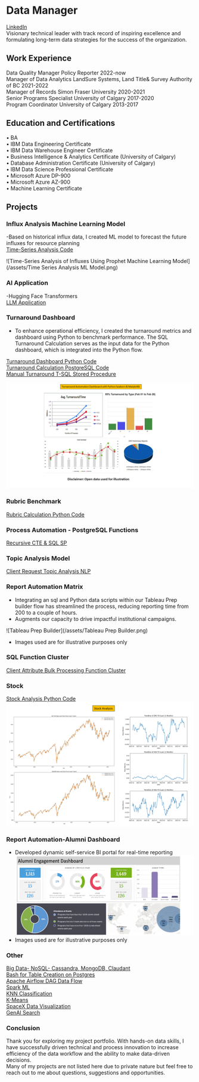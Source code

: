 # Data Manager  
[LinkedIn](https://www.linkedin.com/in/jin-meng-29830673/)  
Visionary technical leader with track record of inspiring excellence and formulating long-term data strategies for the success of the organization.  

## Work Experience
Data Quality Manager       Policy Reporter 						2022-now \
Manager of Data Analytics  LandSure Systems, Land Title& Survey Authority of BC 	2021-2022 \
Manager of Records         Simon Fraser University 				2020-2021 \
Senior Programs Specialist University of Calgary 					2017-2020 \
Program Coordinator        University of Calgary 					2013-2017 
 
## Education and Certifications
•	BA     
•	IBM Data Engineering Certificate \
•	IBM Data Warehouse Engineer Certificate    
•	Business Intelligence & Analytics Certificate (University of Calgary) \
•	Database Administration Certificate (University of Calgary) \
•	IBM Data Science Professional Certificate \
•	Microsoft Azure DP-900 \
•	Microsoft Azure AZ-900  \
•	Machine Learning Certificate  

## Projects
### Influx Analysis Machine Learning Model

  -Based on historical influx data, I created ML model to forecast the future influxes for resource planning  
  [Time-Series Analysis Code](https://github.com/mengjin2211/github-portfolio-JM/blob/main/sample%20code/Time-series%20Analysis%20Model)  
  
  ![Time-Series Analysis of Influxes Using Prophet Machine Learning Model](/assets/Time Series Analysis ML Model.png)  
  
### AI Application   
 -Hugging Face Transformers  
 [LLM Application](https://github.com/mengjin2211/github-portfolio-JM/blob/main/sample%20code/AI-Transformers)    
                     
### Turnaround Dashboard
  - To enhance operational efficiency, I created the turnaround metrics and dashboard using Python to benchmark performance. The SQL Turnaround Calculation serves as the input data for the Python dashboard, which is integrated into the Python flow.        

[Turnaround Dashboard Python Code](https://github.com/mengjin2211/github-portfolio-JM/blob/main/sample%20code/Turnaround%20Dashboard%20Python%20Code)    
[Turnaround Calculation PostgreSQL Code](https://github.com/mengjin2211/github-portfolio-JM/blob/main/sample%20code/PostgreSQL%20Turnaround%20Calculation)    
[Manual Turnaround T-SQL Stored Procedure](https://github.com/mengjin2211/github-portfolio-JM/blob/main/sample%20code/T-SQL%20Manual%20Turnaround)    
    
![Turnaround Dashboard](/assets/Turnaround.png)       

### Rubric Benchmark  

[Rubric Calculation Python Code](https://github.com/mengjin2211/github-portfolio-JM/blob/main/sample%20code/rubric%20calculation%20python%20code)      
    
### Process Automation - PostgreSQL Functions
[Recursive CTE & SQL SP](https://github.com/mengjin2211/github-portfolio-JM/blob/main/sample%20code/SQL%20Automation)     

### Topic Analysis Model
[Client Request Topic Analysis NLP](https://github.com/mengjin2211/github-portfolio-JM/blob/main/sample%20code/Customer%20Request%20Analysis%20NLP%20Model)     

### Report Automation Matrix
- Integrating an sql and Python data scripts within our Tableau Prep builder flow has streamlined the process, reducing reporting time from 200 to a couple of hours.  
- Augments our capacity to drive impactful institutional campaigns.    

![Tableau Prep Builder](/assets/Tableau Prep Builder.png) 	  	
 - Images used are for illustrative purposes only 

### SQL Function Cluster   
[Client Attribute Bulk Processing Function Cluster](https://github.com/mengjin2211/github-portfolio-JM/blob/main/sample%20code/SQL%20Function%20Cluster)  

### Stock   
[Stock Analysis Python Code](https://github.com/mengjin2211/github-portfolio-JM/blob/main/sample%20code/Stock%20(2).ipynb)  
![Stock](/assets/stock.png)  

### Report Automation-Alumni Dashboard   
- Developed dynamic self-service BI portal for real-time reporting  
![Alumni Dashboard](/assets/Alumni.png)  
 - Images used are for illustrative purposes only   

### Other 
[Big Data- NoSQL- Cassandra, MongoDB, Claudant](https://github.com/mengjin2211/sample-work/blob/main/code/final%20project%20for%20cassandra%2C%20MongoDB%2C%20Cloudant.txt)  
[Bash for Table Creation on Postgres](https://github.com/mengjin2211/sample-work/blob/main/code/Bash%20for%20creating%20table%20using%20downloaded%20file.txt)  
[Apache Airflow DAG Data Flow](https://github.com/mengjin2211/sample-work/blob/main/code/DAG%20ETL_Server_Access_Log_Processing..txt)  
[Spark ML](https://github.com/mengjin2211/sample-work/blob/main/code/spark%20ML%20sample.ipynb)  
[KNN Classification](https://github.com/mengjin2211/sample-work/blob/main/code/KNN%20Model.ipynb)  
[K-Means](https://github.com/mengjin2211/sample-work/blob/main/code/K-Means-Customer-Seg.jupyterlite.ipynb)    
[SpaceX Data Visualization](https://github.com/mengjin2211/sample-work/blob/main/code/SpaceX%20Data%20Visualization.ipynb)     
[GenAI Search](https://github.com/mengjin2211/github-portfolio-JM/blob/main/sample%20code/AWS%20Conversational_Search_with_GenAI.ipynb)


### Conclusion  
Thank you for exploring my project portfolio. With hands-on data skills, I have successfully driven technical and process innovation to increase efficiency of the data workflow and the ability to make data-driven decisions.  
Many of my projects are not listed here due to private nature but feel free to reach out to me about questions, suggestions and opportunities.  

